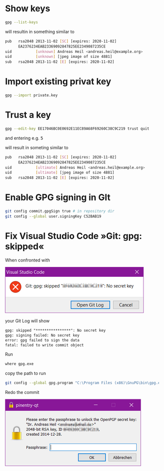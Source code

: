 # Show keys

```bash
gpg --list-keys
```

will resultin in something similar to 

```bash
pub   rsa2048 2013-11-02 [SC] [expires: 2020-11-02]
      EA2376234EAB23369092847825EE2349087235CE
uid           [unknown] Andreas Heil <andreas.heil@example.org>
uid           [unknown] [jpeg image of size 4881]
sub   rsa2048 2013-11-02 [E] [expires: 2020-11-02]
```

# Import existing privat key 

```bash
gpg --import private.key
```
# Trust a key 

```bash
gpg --edit-key EE17046BC0E0692E11EC89A68F69260C38C9C219 trust quit 
```
and entering e.g. <kbd>5</kbd>

will result in someting similar to

```bash
pub   rsa2048 2013-11-02 [SC] [expires: 2020-11-02]
      EA2376234EAB23369092847825EE2349087235CE
uid           [ultimate] Andreas Heil <andreas.heil@example.org>
uid           [ultimate] [jpeg image of size 4881]
sub   rsa2048 2013-11-02 [E] [expires: 2020-11-02]
```

# Enable GPG signing in GIt 

```bash
git config commit.gpgSign true # in repository dir
git config --global user.signingKey C52BAB19
```
# Fix Visual Studio Code »Git: gpg: skipped«

When confronted with 

![Git: gpg: skipped "...": No secret Key](img/no_secret_key.png)

your Git Log will show 

```
gpg: skipped "****************": No secret key
gpg: signing failed: No secret key
error: gpg failed to sign the data
fatal: failed to write commit object
```

Run 

```bash
where gpg.exe
```


copy the path to run 

```bash
git config --global gpg.program "C:\Program Files (x86)\GnuPG\bin\gpg.exe"
```

Redo the commit 

![Please enter the passphrase... dialog](img/passphrase.png)